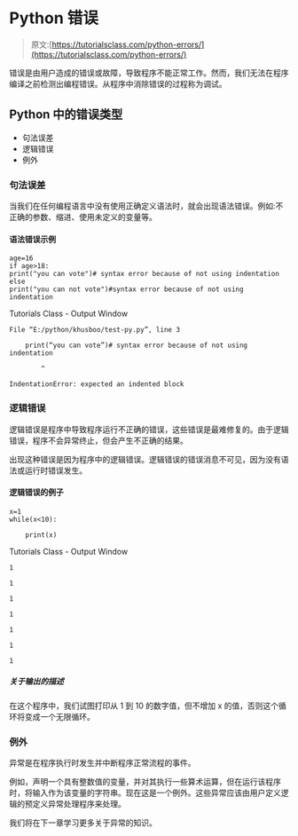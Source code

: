 # Python 错误

> 原文:[https://tutorialsclass.com/python-errors/](https://tutorialsclass.com/python-errors/)

错误是由用户造成的错误或故障，导致程序不能正常工作。然而，我们无法在程序编译之前检测出编程错误。从程序中消除错误的过程称为调试。

## Python 中的错误类型

*   句法误差
*   逻辑错误
*   例外

### 句法误差

当我们在任何编程语言中没有使用正确定义语法时，就会出现语法错误。例如:不正确的参数、缩进、使用未定义的变量等。

#### 语法错误示例

```
age=16
if age>18:
print("you can vote")# syntax error because of not using indentation 
else
print("you can not vote")#syntax error because of not using indentation 
```

Tutorials Class - Output Window

```
File “E:/python/khusboo/test-py.py”, line 3

    print(“you can vote”)# syntax error because of not using indentation

        ^

IndentationError: expected an indented block
```

### 逻辑错误

逻辑错误是程序中导致程序运行不正确的错误，这些错误是最难修复的。由于逻辑错误，程序不会异常终止，但会产生不正确的结果。

出现这种错误是因为程序中的逻辑错误。逻辑错误的错误消息不可见，因为没有语法或运行时错误发生。

#### 逻辑错误的例子

```
x=1
while(x<10):

	print(x)
```

Tutorials Class - Output Window

```
1

1

1

1

1

1

1
```

##### 关于输出的描述

在这个程序中，我们试图打印从 1 到 10 的数字值，但不增加 x 的值，否则这个循环将变成一个无限循环。

### 例外

异常是在程序执行时发生并中断程序正常流程的事件。

例如，声明一个具有整数值的变量，并对其执行一些算术运算，但在运行该程序时，将输入作为该变量的字符串。现在这是一个例外。这些异常应该由用户定义逻辑的预定义异常处理程序来处理。

我们将在下一章学习更多关于异常的知识。